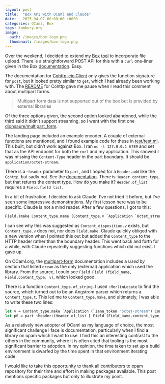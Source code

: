 ```yaml
---
layout: post
title:  "Box API with OCaml and Claude"
date:   2025-04-07 00:00:00 +0000
categories: OCaml, Box
tags: tunbury.org
image:
  path: /images/box-logo.png
  thumbnail: /images/box-logo.png
---
```


Over the weekend, I decided to extend my [Box](https://box.com) [tool](https://github.com/mtelvers/ocaml-box-diff) to incorporate file upload. There is a straightforward POST API for this with a `curl` one-liner given in the Box [documentation](https://developer.box.com/reference/post-files-content/). Easy.

The documentation for [Cohttp-eio.Client](https://mirage.github.io/ocaml-cohttp/cohttp-eio/Cohttp_eio/Client/index.html) only gives the function signature for `post`, but it looked pretty similar to `get`, which I had already been working with. The [README](https://github.com/mirage/ocaml-cohttp) for Cohttp gave me pause when I read this comment about multipart forms.

> Multipart form data is not supported out of the box but is provided by external libraries

Of the three options given, the second option looked abandoned, while the third said it didn’t support streaming, so I went with the first one [dionsaure/multipart_form](https://github.com/dinosaure/multipart_form).

The landing page included an example encoder. A couple of external functions are mentioned, and I found example code for these in [test/test.ml](https://github.com/dinosaure/multipart_form/blob/main/test/test.ml). This built, but didn’t work against Box. I ran `nc -l 127.0.0.1 6789` and set that as the API endpoint for both the `curl` and my application. This showed I was missing the `Content-Type` header in the part boundary. It should be `application/octet-stream`.

There is a `~header` parameter to `part`, and I hoped for a `Header.add` like the `Cohttp`, but sadly not. See the [documentation](https://ocaml.org/p/multipart_form/latest/doc/Multipart_form/Header/index.html). There is `Header.content_type`, but that returns the content type. How do you make it? `Header.of_list` requires a `Field.field list`.

In a bit of frustration, I decided to ask Claude. I’ve not tried it before, but I’ve seen some impressive demonstrations. My first lesson here was to be specific. Claude is not a mind reader. After a few questions, I got to this:

```ocaml
Field.(make Content_type.name (Content_type.v `Application `Octet_stream));
```

I can see why this was suggested as `Content_disposition.v` exists, but `Content_type.v` does not, nor does `Field.make`. Claude quickly obliged with a new version when I pointed this out but added the `Content_type` to the HTTP header rather than the boundary header. This went back and forth for a while, with Claude repeatedly suggesting functions which did not exist. I gave up.

On OCaml.org, the [multipart-form](https://ocaml.org/p/multipart_form/latest) documentation includes a _Used by_ section that listed `dream` as the only (external) application which used the library. From the source, I could see `Field.Field (field_name, Field.Content_type, v)`, which looked good.

There is a function `Content_type.of_string`. I used `:MerlinLocate` to find the source, which turned out to be an Angstrom parser which returns a `Content_type.t`. This led me to `Content_type.make`, and ultimately, I was able to write these two lines:

```ocaml
let v = Content_type.make `Application (`Iana_token "octet-stream") Content_type.Parameters.empty
let p0 = part ~header:(Header.of_list [ Field (Field_name.content_type, Content_type, v) ]) ...
```

As a relatively new adopter of OCaml as my language of choice, the most significant challenge I face is documentation, particularly when I find a library on opam which I want to use. I find this an interesting contrast to the others in the community, where it is often cited that tooling is the most significant barrier to adoption. In my opinion, the time taken to set up a build environment is dwarfed by the time spent in that environment iterating code.

I would like to take this opportunity to thank all contributors to opam repository for their time and effort in making packages available. This post mentions specific packages but only to illustrate my point.
